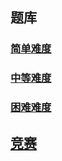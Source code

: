 ## 题库

### [简单难度](https://github.com/rabbee/practice/leetcode/tree/master/easy)

### [中等难度](https://github.com/rabbee/practice/leetcode/tree/master/medium)

### [困难难度](https://github.com/rabbee/practice/leetcode/tree/master/hard)

## [竞赛](https://github.com/rabbee/practice/leetcode/tree/master/contest)